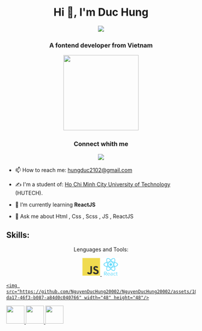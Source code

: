 <h1 align="center">Hi 👋, I'm Duc Hung</h1>
<p align="center"><img src="https://img.icons8.com/color/48/000000/vietnam-circular.png"/></p>
<h3 align="center">A fontend developer from Vietnam </h3>
<p align="center">
  <img src="https://i.pinimg.com/originals/23/19/15/2319154c02c001f8a583703689de9048.gif" width="200" height="200"/>
</p>
<h3 align="center">Connect whith me </h3>
<p align="center">
  <a href="https://www.facebook.com/profile.php?id=100049305734853" alt="Facebook">
    <img src="https://img.icons8.com/fluent/48/000000/facebook-new.png" target="_blank"/>
  </a> 
</p>

- 📫 How to reach me: hungduc2102@gmail.com


- ✍ I'm a student of: [Ho Chi Minh City University of Technology](https://www.hutech.edu.vn/) (HUTECH).

- 🌱 I’m currently learning **ReactJS**

- 💬 Ask me about Html , Css , Scss , JS , ReactJS

## Skills:
<p align="center">Lenguages and Tools:</p>
<p align="center">
  <a href="#">
    <img src="https://raw.githubusercontent.com/devicons/devicon/master/icons/javascript/javascript-original.svg" width="48" height="48"/>
  </a>
   <a href="#">
    <img src="https://raw.githubusercontent.com/devicons/devicon/master/icons/react/react-original-wordmark.svg" width="48" height="48"/>
  </a>
  <a href="#">
  
    <img src="https://github.com/NguyenDucHung20002/NguyenDucHung20002/assets/102849103/8cf52237-da17-46f3-b087-a84d0c040766" width="48" height="48"/>
  </a>
  <a href="#">
    <img src="https://github.com/NguyenDucHung20002/NguyenDucHung20002/assets/102849103/3b78870d-4e9d-4fe5-bb88-7a6903453350" width="48" height="48"/>
  </a>
 
  <a href="#">
    <img src="https://github.com/NguyenDucHung20002/NguyenDucHung20002/assets/102849103/a39d6abb-ecec-49e1-9ee2-60e3aea8798b" width="48" height="48"/>
  </a>
   <a href="#">
    <img src="https://github.com/NguyenDucHung20002/NguyenDucHung20002/assets/102849103/9421bcfa-54e3-4061-b62f-68060198bb1b" width="48" height="48"/>
  </a>
</p>
